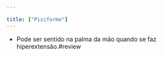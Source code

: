 ```yaml
---

title: ["Pisiforme"]
---
```

+ Pode ser sentido na palma da mão quando se faz hiperextensão.#review 
